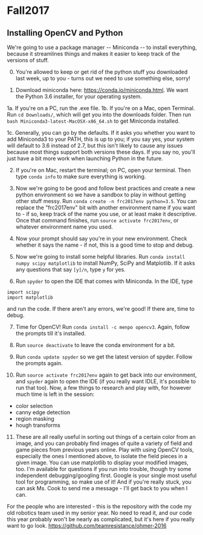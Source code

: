 # Fall2017

## Installing OpenCV and Python
We're going to use a package manager -- Miniconda -- to install everything, because it streamlines things and makes it easier to keep track of the versions of stuff. 

0. You're allowed to keep or get rid of the python stuff you downloaded last week, up to you - turns out we need to use something else, sorry! 

1. Download miniconda here: https://conda.io/miniconda.html. We want the Python 3.6 installer, for your operating system. 

 1a. If you're on a PC, run the .exe file. 
 1b. If you're on a Mac, open Terminal. Run `cd Downloads/`, which will get you into the downloads folder. Then run `bash Miniconda3-latest-MacOSX-x86_64.sh` to get Miniconda installed. 
  
 1c. Generally, you can go by the defaults. If it asks you whether you want to add Miniconda3 to your PATH, this is up to you; if you say yes, your system will default to 3.6 instead of 2.7, but this isn't likely to cause any issues because most things support both versions these days. If you say no, you'll just have a bit more work when launching Python in the future. 
  
2. If you're on Mac, restart the terminal; on PC, open your terminal. Then type `conda info` to make sure everything is working. 

3. Now we're going to be good and follow best practices and create a new python environment so we have a sandbox to play in without getting other stuff messy. Run `conda create -n frc2017env python=3.5`. You can replace the "frc2017env" bit with another environment name if you want to - if so, keep track of the name you use, or at least make it descriptive. Once that command finishes, run `source activate frc2017env`, or whatever environment name you used. 

4. Now your prompt should say you're in your new environment. Check whether it says the name - if not, this is a good time to stop and debug. 

5. Now we're going to install some helpful libraries. Run `conda install numpy scipy matplotlib` to install NumPy, SciPy and Matplotlib. If it asks any questions that say `[y]/n`, type `y` for yes. 

6. Run `spyder` to open the IDE that comes with Miniconda. In the IDE, type 
```import numpy
import scipy
import matplotlib
```
and run the code. If there aren't any errors, we're good! If there are, time to debug. 

7. Time for OpenCV! Run `conda install -c menpo opencv3`. Again, follow the prompts till it's installed. 

8. Run `source deactivate` to leave the conda environment for a bit. 

9. Run `conda update spyder` so we get the latest version of spyder. Follow the prompts again. 

10. Run `source activate frc2017env` again to get back into our environment, and `spyder` again to open the IDE (if you really want IDLE, it's possible to run that too). Now, a few things to research and play with, for however much time is left in the session: 
  * color selection
  * canny edge detection
  * region masking
  * hough transforms
  
11. These are all really useful in sorting out things of a certain color from an image, and you can probably find images of quite a variety of field and game pieces from previous years online. Play with using OpenCV tools, especially the ones I mentioned above, to isolate the field pieces in a given image. You can use matplotlib to display your modified images, too. I'm available for questions if you run into trouble, though try some independent debugging/googling first. Google is your single most useful tool for programming, so make use of it! And if you're really stuck, you can ask Ms. Cook to send me a message - I'll get back to you when I can. 

For the people who are interested - this is the repository with the code my old robotics team used in my senior year. No need to read it, and our code this year probably won't be nearly as complicated, but it's here if you really want to go look. 
https://github.com/teamresistance/ohmer-2016
